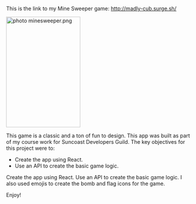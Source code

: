 This is the link to my Mine Sweeper game: http://madly-cub.surge.sh/

<a href="http://s1248.photobucket.com/user/Michael_Yenny/media/minesweeper.png.html" target="_blank"><img src="http://i1248.photobucket.com/albums/hh488/Michael_Yenny/th_minesweeper.png" border="0" alt=" photo minesweeper.png" class="center" width="200" height="300"></a>

This game is a classic and a ton of fun to design. This app was built as part of my course work for Suncoast Developers Guild. The key objectives for this project were to:

- Create the app using React.
- Use an API to create the basic game logic.

Create the app using React.
Use an API to create the basic game logic.
I also used emojis to create the bomb and flag icons for the game.

Enjoy!
